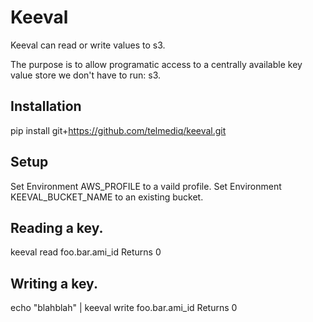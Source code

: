 # Keeval

Keeval can read or write values to s3.

The purpose is to allow programatic access to a centrally available key value store we don't have to run: s3.

## Installation
pip install git+https://github.com/telmediq/keeval.git

## Setup
Set Environment AWS_PROFILE to a vaild profile.
Set Environment KEEVAL_BUCKET_NAME to an existing bucket.

## Reading a key.
keeval read foo.bar.ami_id
Returns 0

## Writing a key.
echo "blahblah" | keeval write foo.bar.ami_id
Returns 0




